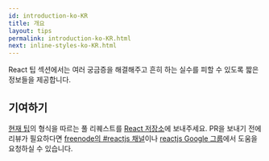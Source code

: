 ```yaml
---
id: introduction-ko-KR
title: 개요
layout: tips
permalink: introduction-ko-KR.html
next: inline-styles-ko-KR.html
---
```


React 팁 섹션에서는 여러 궁금증을 해결해주고 흔히 하는 실수를 피할 수 있도록 짧은 정보들을 제공합니다.

## 기여하기

[현재 팁](https://github.com/facebook/react/tree/master/docs)의 형식을 따르는 풀 리퀘스트를 [React 저장소](https://github.com/facebook/react)에 보내주세요. PR을 보내기 전에 리뷰가 필요하다면 [freenode의 #reactjs 채널](irc://chat.freenode.net/reactjs)이나 [reactjs Google 그룹](http://groups.google.com/group/reactjs)에서 도움을 요청하실 수 있습니다.
